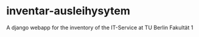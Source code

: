 # inventar-ausleihysytem
A django webapp for the inventory of the IT-Service at TU Berlin Fakultät 1

